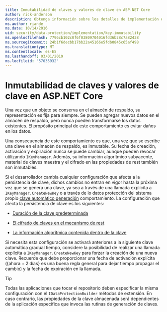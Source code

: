 ```yaml
---
title: Inmutabilidad de claves y valores de clave en ASP.NET Core
author: rick-anderson
description: Obtenga información sobre los detalles de implementación de la inmutabilidad de claves de protección de datos de ASP.NET Core API.
ms.author: riande
ms.date: 10/14/2016
uid: security/data-protection/implementation/key-immutability
ms.openlocfilehash: 7796cb102c0f6f03809704016fd36b28c7a82438
ms.sourcegitcommit: 24b1f6decbb17bb22a45166e5fdb0845c65af498
ms.translationtype: MT
ms.contentlocale: es-ES
ms.lasthandoff: 03/01/2019
ms.locfileid: "57035932"
---
```

# <a name="key-immutability-and-key-settings-in-aspnet-core"></a>Inmutabilidad de claves y valores de clave en ASP.NET Core

Una vez que un objeto se conserva en el almacén de respaldo, su representación es fija para siempre. Se pueden agregar nuevos datos en el almacén de respaldo, pero nunca pueden transformarse los datos existentes. El propósito principal de este comportamiento es evitar daños en los datos.

Una consecuencia de este comportamiento es que, una vez que se escribe una clave en el almacén de respaldo, es inmutable. Su fecha de creación, activación y expiración nunca se puede cambiar, aunque pueden revocar utilizando `IKeyManager`. Además, su información algorítmico subyacente, material de claves maestra y el cifrado en las propiedades de rest también son inmutables.

Si el desarrollador cambia cualquier configuración que afecta a la persistencia de clave, dichos cambios no entran en vigor hasta la próxima vez que se genera una clave, ya sea a través de una llamada explícita a `IKeyManager.CreateNewKey` o a través de lo datos protección del sistema propio [clave automático generación](xref:security/data-protection/implementation/key-management#data-protection-implementation-key-management) comportamiento. La configuración que afecta la persistencia de clave es los siguientes:

* [Duración de la clave predeterminada](xref:security/data-protection/implementation/key-management#data-protection-implementation-key-management)

* [El cifrado de claves en el mecanismo de rest](xref:security/data-protection/implementation/key-encryption-at-rest)

* [La información algorítmica contenida dentro de la clave](xref:security/data-protection/configuration/overview#changing-algorithms-with-usecryptographicalgorithms)

Si necesita esta configuración se activará anteriores a la siguiente clave automática gradual tiempo, considere la posibilidad de realizar una llamada explícita a `IKeyManager.CreateNewKey` para forzar la creación de una nueva clave. Recuerde que debe proporcionar una fecha de activación explícita ({ahora + 2 días} es una buena regla general para dejar tiempo propagar el cambio) y la fecha de expiración en la llamada.

>[!TIP]
> Todas las aplicaciones que tocar el repositorio deben especificar la misma configuración con el `IDataProtectionBuilder` métodos de extensión. En caso contrario, las propiedades de la clave almacenada será dependientes de la aplicación específica que invoca las rutinas de generación de claves.
